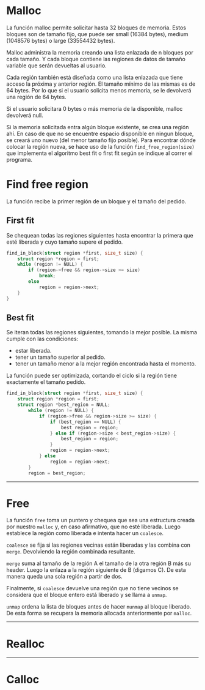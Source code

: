 # Malloc

La función malloc permite solicitar hasta 32 bloques de memoria. Estos bloques son de tamaño fijo, que puede ser small (16384 bytes), medium (1048576 bytes) o large (33554432 bytes).

Malloc administra la memoria creando una lista enlazada de n bloques por cada tamaño. Y cada bloque contiene las regiones de datos de tamaño variable que serán devueltas al usuario. 

Cada región también está diseñada como una lista enlazada que tiene acceso la próxima y anterior región. El tamaño mínimo de las mismas es de 64 bytes. Por lo que si el usuario solicita menos memoria, se le devolverá una región de 64 bytes.

Si el usuario solicitara 0 bytes o más memoria de la disponible, malloc devolverá null.

Si la memoria solicitada entra algún bloque existente, se crea una región ahí. En caso de que no se encuentre espacio disponible en ningun bloque, se creará uno nuevo (del menor tamaño fijo posible). Para encontrar dónde colocar la región nueva, se hace uso de la función `find_free_region(size)` que implementa el algoritmo best fit o first fit según se indique al correr el programa. 

# Find free region

La función recibe la primer región de un bloque y el tamaño del pedido.

## First fit

Se chequean todas las regiones siguientes hasta encontrar la primera que esté liberada y cuyo tamaño supere
el pedido. 
```C
find_in_block(struct region *first, size_t size) {
    struct region *region = first;
    while (region != NULL) {
        if (region->free && region->size >= size)
            break;
        else
            region = region->next;
    }
}
```


## Best fit

Se iteran todas las regiones siguientes, tomando la mejor posible. La misma cumple con las condiciones:

- estar liberada.
- tener un tamaño superior al pedido.
- tener un tamaño menor a la mejor región encontrada hasta el momento.

La función puede ser optimizada, cortando el ciclo si la región tiene exactamente el tamaño pedido.

```C
find_in_block(struct region *first, size_t size) {
    struct region *region = first;
    struct region *best_region = NULL;
        while (region != NULL) {
            if (region->free && region->size >= size) {
                if (best_region == NULL) {
                    best_region = region;
                } else if (region->size < best_region->size) {
                    best_region = region;
                }
                region = region->next;
            } else
                region = region->next;
        }
        region = best_region;
```

----------------

# Free 

La función `free` toma un puntero y chequea que sea una estructura creada por nuestro `malloc` y, en caso afirmativo,
que no esté liberada. Luego establece la región como liberada e intenta hacer un `coalesce`.

`coalesce` se fija si las regiones vecinas están liberadas y las combina con `merge`.
Devolviendo la región combinada resultante.

`merge` suma al tamaño de la región A el tamaño de la otra región B más su header. Luego la
enlaza a la región siguiente de B (digamos C). De esta manera queda una sola región a partir
de dos.

Finalmente, si `coalesce` devuelve una región que no tiene vecinos se considera que
el bloque entero está liberado y se llama a `unmap`.

`unmap` ordena la lista de bloques antes de hacer `munmap` al bloque liberado. De esta
forma se recupera la memoria allocada anteriormente por `malloc`.

---------

# Realloc

----------------

# Calloc

